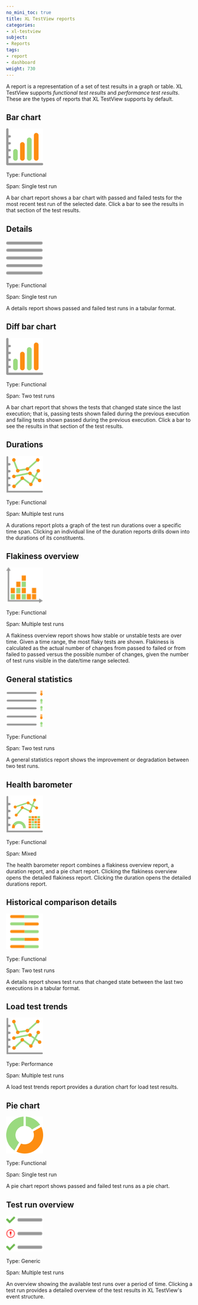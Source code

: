```yaml
---
no_mini_toc: true
title: XL TestView reports
categories:
- xl-testview
subject:
- Reports
tags:
- report
- dashboard
weight: 730
---
```


A report is a representation of a set of test results in a graph or table. XL TestView supports *functional test results* and *performance test results*. These are the types of reports that XL TestView supports by default.

## Bar chart

<div class="row">
<div class="col-md-2">
<img src="images/icon-report-bar-chart.svg" alt="XL TestView bar chart report icon" width="100">
</div>
<div class="col-md-10">
<p>Type: Functional</p>
<p>Span: Single test run</p>
<p>A bar chart report shows a bar chart with passed and failed tests for the most recent test run of the selected date. Click a bar to see the results in that section of the test results.</p>
</div>
</div>

## Details

<div class="row">
<div class="col-md-2">
<img src="images/icon-report-details.svg" alt="XL TestView details report icon" width="100">
</div>
<div class="col-md-10">
<p>Type: Functional</p>
<p>Span: Single test run</p>
<p>A details report shows passed and failed test runs in a tabular format.</p>
</div>
</div>

## Diff bar chart

<div class="row">
<div class="col-md-2">
<img src="images/icon-report-bar-chart.svg" alt="XL TestView diff bar chart report icon" width="100">
</div>
<div class="col-md-10">
<p>Type: Functional</p>
<p>Span: Two test runs</p>
<p>A bar chart report that shows the tests that changed state since the last execution; that is, passing tests shown failed during the previous execution and failing tests shown passed during the previous execution. Click a bar to see the results in that section of the test results.</p>
</div>
</div>

## Durations

<div class="row">
<div class="col-md-2">
<img src="images/icon-report-duration.svg" alt="XL TestView durations report icon" width="100">
</div>
<div class="col-md-10">
<p>Type: Functional</p>
<p>Span: Multiple test runs</p>
<p>A durations report plots a graph of the test run durations over a specific time span. Clicking an individual line of the duration reports drills down into the durations of its constituents.</p>
</div>
</div>

## Flakiness overview

<div class="row">
<div class="col-md-2">
<img src="images/icon-report-flakiness.svg" alt="XL TestView flakiness icon" width="100">
</div>
<div class="col-md-10">
<p>Type: Functional</p>
<p>Span: Multiple test runs</p>
<p>A flakiness overview report shows how stable or unstable tests are over time. Given a time range, the most flaky tests are shown. Flakiness is calculated as the actual number of changes from passed to failed or from failed to passed versus the possible number of changes, given the number of test runs visible in the date/time range selected.</p>
</div>
</div>

## General statistics

<div class="row">
<div class="col-md-2">
<img src="images/icon-report-general.svg" alt="XL TestView general statistics report icon" width="100">
</div>
<div class="col-md-10">
<p>Type: Functional</p>
<p>Span: Two test runs</p>
<p>A general statistics report shows the improvement or degradation between two test runs.</p>
</div>
</div>

## Health barometer

<div class="row">
<div class="col-md-2">
<img src="images/icon-report-health-barometer.svg" alt="XL TestView health barometer report icon" width="100">
</div>
<div class="col-md-10">
<p>Type: Functional</p>
<p>Span: Mixed</p>
<p>The health barometer report combines a flakiness overview report, a duration report, and a pie chart report. Clicking the flakiness overview opens the detailed flakiness report. Clicking the duration opens the detailed durations report.</p>
</div>
</div>

## Historical comparison details

<div class="row">
<div class="col-md-2">
<img src="images/icon-report-historical-comparison-details.svg" alt="XL TestView historical comparison details report icon" width="100">
</div>
<div class="col-md-10">
<p>Type: Functional</p>
<p>Span: Two test runs</p>
<p>A details report shows test runs that changed state between the last two executions in a tabular format.</p>
</div>
</div>


## Load test trends

<div class="row">
<div class="col-md-2">
<img src="images/icon-report-duration.svg" alt="XL TestView load test report icon" width="100">
</div>
<div class="col-md-10">
<p>Type: Performance</p>
<p>Span: Multiple test runs</p>
<p>A load test trends report provides a duration chart for load test results.</p>
</div>
</div>

## Pie chart

<div class="row">
<div class="col-md-2">
<img src="images/icon-report-pie-chart.svg" alt="XL TestView pie chart report icon" width="100">
</div>
<div class="col-md-10">
<p>Type: Functional</p>
<p>Span: Single test run</p>
<p>A pie chart report shows passed and failed test runs as a pie chart.</p>
</div>
</div>

## Test run overview

<div class="row">
<div class="col-md-2">
<img src="images/icon-report-testruns-report.svg" alt="XL TestView pie chart report icon" width="100">
</div>
<div class="col-md-10">
<p>Type: Generic</p>
<p>Span: Multiple test runs</p>
<p>An overview showing the available test runs over a period of time. Clicking a test run provides a detailed overview of the test results in XL TestView's event structure.
</div>
</div>
